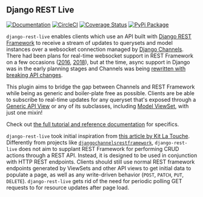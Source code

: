 ## Django REST Live

[![Documentation](https://readthedocs.org/projects/django-rest-live/badge/?version=latest)](https://django-rest-live.readthedocs.io/en/latest/?badge=latest)
[![CircleCI](https://circleci.com/gh/pennlabs/django-rest-live.svg?style=shield)](https://circleci.com/gh/pennlabs/django-rest-live)
[![Coverage Status](https://codecov.io/gh/pennlabs/django-rest-live/branch/master/graph/badge.svg)](https://codecov.io/gh/pennlabs/django-rest-live)
[![PyPi Package](https://img.shields.io/pypi/v/django-rest-live.svg)](https://pypi.org/project/django-rest-live/)

`django-rest-live` enables clients which use an API built with [Django REST Framework](https://github.com/encode/django-rest-framework) to receive a stream of updates to querysets and model instances over a websocket connection managed by [Django Channels](https://github.com/django/channels). There had been plans for real-time websocket support in REST Framework on a few occasions ([2016](https://www.django-rest-framework.org/community/mozilla-grant/#realtime-apis), [2018](https://groups.google.com/g/django-rest-framework/c/3-QNn3SYlZI/m/Gwx6rFr4BQAJ?pli=1)), but at the time, async support in Django was in the early planning stages and Channels was being [rewritten with breaking API changes](https://channels.readthedocs.io/en/2.x/one-to-two.html). 

This plugin aims to bridge the gap between Channels and REST Framework while being as generic and boiler-plate free as possible. Clients are be able to subscribe to real-time updates for any queryset that's exposed through a [Generic API View](https://www.django-rest-framework.org/api-guide/generic-views/#genericapiview) or any of its subclasses, including [Model ViewSet](https://www.django-rest-framework.org/api-guide/viewsets/#modelviewset), with just one mixin!

Check out [the full tutorial and reference documentation](https://django-rest-live.readthedocs.io) for specifics.

`django-rest-live` took initial inspiration from [this article by Kit La Touche](https://www.oddbird.net/2018/12/12/channels-and-drf/).
Differently from projects like [`djangochannelsrestframework`](https://github.com/hishnash/djangochannelsrestframework),
`django-rest-live` does not aim to supplant REST Framework for performing CRUD actions through a REST API. Instead,
it is designed to be used in conjunction with HTTP REST endpoints. Clients should still use normal REST framework
endpoints generated by ViewSets and other API views to get initial data to populate a page, as well as any write-driven
behavior (`POST`, `PATCH`, `PUT`, `DELETE`). `django-rest-live` gets rid of the need for periodic polling GET
requests to for resource updates after page load.

